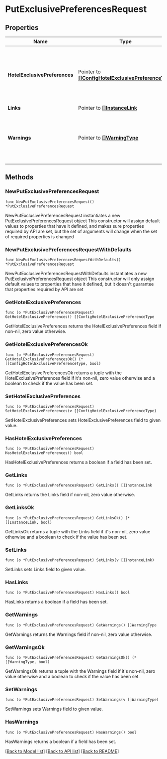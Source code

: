# PutExclusivePreferencesRequest

## Properties

Name | Type | Description | Notes
------------ | ------------- | ------------- | -------------
**HotelExclusivePreferences** | Pointer to [**[]ConfigHotelExclusivePreferenceType**](ConfigHotelExclusivePreferenceType.md) | This gives detailed information about a Exclusive preference at the property level. | [optional] 
**Links** | Pointer to [**[]InstanceLink**](InstanceLink.md) |  | [optional] 
**Warnings** | Pointer to [**[]WarningType**](WarningType.md) | Used in conjunction with the Success element to define a business error. | [optional] 

## Methods

### NewPutExclusivePreferencesRequest

`func NewPutExclusivePreferencesRequest() *PutExclusivePreferencesRequest`

NewPutExclusivePreferencesRequest instantiates a new PutExclusivePreferencesRequest object
This constructor will assign default values to properties that have it defined,
and makes sure properties required by API are set, but the set of arguments
will change when the set of required properties is changed

### NewPutExclusivePreferencesRequestWithDefaults

`func NewPutExclusivePreferencesRequestWithDefaults() *PutExclusivePreferencesRequest`

NewPutExclusivePreferencesRequestWithDefaults instantiates a new PutExclusivePreferencesRequest object
This constructor will only assign default values to properties that have it defined,
but it doesn't guarantee that properties required by API are set

### GetHotelExclusivePreferences

`func (o *PutExclusivePreferencesRequest) GetHotelExclusivePreferences() []ConfigHotelExclusivePreferenceType`

GetHotelExclusivePreferences returns the HotelExclusivePreferences field if non-nil, zero value otherwise.

### GetHotelExclusivePreferencesOk

`func (o *PutExclusivePreferencesRequest) GetHotelExclusivePreferencesOk() (*[]ConfigHotelExclusivePreferenceType, bool)`

GetHotelExclusivePreferencesOk returns a tuple with the HotelExclusivePreferences field if it's non-nil, zero value otherwise
and a boolean to check if the value has been set.

### SetHotelExclusivePreferences

`func (o *PutExclusivePreferencesRequest) SetHotelExclusivePreferences(v []ConfigHotelExclusivePreferenceType)`

SetHotelExclusivePreferences sets HotelExclusivePreferences field to given value.

### HasHotelExclusivePreferences

`func (o *PutExclusivePreferencesRequest) HasHotelExclusivePreferences() bool`

HasHotelExclusivePreferences returns a boolean if a field has been set.

### GetLinks

`func (o *PutExclusivePreferencesRequest) GetLinks() []InstanceLink`

GetLinks returns the Links field if non-nil, zero value otherwise.

### GetLinksOk

`func (o *PutExclusivePreferencesRequest) GetLinksOk() (*[]InstanceLink, bool)`

GetLinksOk returns a tuple with the Links field if it's non-nil, zero value otherwise
and a boolean to check if the value has been set.

### SetLinks

`func (o *PutExclusivePreferencesRequest) SetLinks(v []InstanceLink)`

SetLinks sets Links field to given value.

### HasLinks

`func (o *PutExclusivePreferencesRequest) HasLinks() bool`

HasLinks returns a boolean if a field has been set.

### GetWarnings

`func (o *PutExclusivePreferencesRequest) GetWarnings() []WarningType`

GetWarnings returns the Warnings field if non-nil, zero value otherwise.

### GetWarningsOk

`func (o *PutExclusivePreferencesRequest) GetWarningsOk() (*[]WarningType, bool)`

GetWarningsOk returns a tuple with the Warnings field if it's non-nil, zero value otherwise
and a boolean to check if the value has been set.

### SetWarnings

`func (o *PutExclusivePreferencesRequest) SetWarnings(v []WarningType)`

SetWarnings sets Warnings field to given value.

### HasWarnings

`func (o *PutExclusivePreferencesRequest) HasWarnings() bool`

HasWarnings returns a boolean if a field has been set.


[[Back to Model list]](../README.md#documentation-for-models) [[Back to API list]](../README.md#documentation-for-api-endpoints) [[Back to README]](../README.md)


